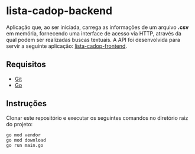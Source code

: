 # lista-cadop-backend
Aplicação que, ao ser iniciada, carrega as informações de um arquivo **.csv** em memória, fornecendo uma interface de acesso via HTTP, através da qual podem ser realizadas buscas textuais. A API foi desenvolvida para servir a seguinte aplicação: [lista-cadop-frontend](https://github.com/thalesfdm/lista-cadop-frontend).

## Requisitos
- [Git](https://git-scm.com)
- [Go](https://golang.org)

## Instruções
Clonar este repositório e executar os seguintes comandos no diretório raiz do projeto:
```
go mod vendor
go mod download
go run main.go
```
